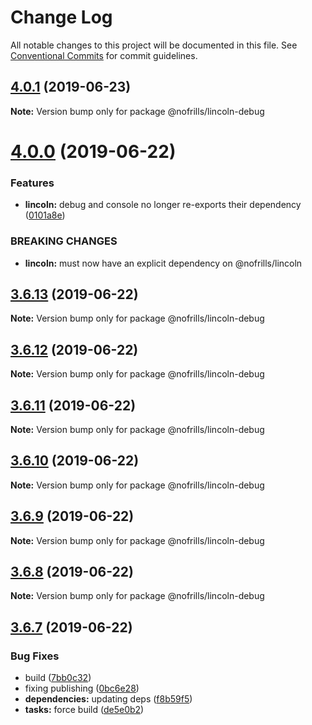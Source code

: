 # Change Log

All notable changes to this project will be documented in this file.
See [Conventional Commits](https://conventionalcommits.org) for commit guidelines.

## [4.0.1](https://github.com/nativecode-dev/nofrills-debug/compare/@nofrills/lincoln-debug@3.6.11...@nofrills/lincoln-debug@4.0.1) (2019-06-23)

**Note:** Version bump only for package @nofrills/lincoln-debug





# [4.0.0](https://github.com/nativecode-dev/nofrills-debug/compare/@nofrills/lincoln-debug@3.6.13...@nofrills/lincoln-debug@4.0.0) (2019-06-22)


### Features

* **lincoln:** debug and console no longer re-exports their dependency ([0101a8e](https://github.com/nativecode-dev/nofrills-debug/commit/0101a8e))


### BREAKING CHANGES

* **lincoln:** must now have an explicit dependency on @nofrills/lincoln





## [3.6.13](https://github.com/nativecode-dev/nofrills-debug/compare/@nofrills/lincoln-debug@3.6.12...@nofrills/lincoln-debug@3.6.13) (2019-06-22)

**Note:** Version bump only for package @nofrills/lincoln-debug





## [3.6.12](https://github.com/nativecode-dev/nofrills-debug/compare/@nofrills/lincoln-debug@3.6.11...@nofrills/lincoln-debug@3.6.12) (2019-06-22)

**Note:** Version bump only for package @nofrills/lincoln-debug





## [3.6.11](https://github.com/nativecode-dev/nofrills-debug/compare/@nofrills/lincoln-debug@3.6.8...@nofrills/lincoln-debug@3.6.11) (2019-06-22)

**Note:** Version bump only for package @nofrills/lincoln-debug





## [3.6.10](https://github.com/nativecode-dev/nofrills-debug/compare/@nofrills/lincoln-debug@3.6.9...@nofrills/lincoln-debug@3.6.10) (2019-06-22)

**Note:** Version bump only for package @nofrills/lincoln-debug





## [3.6.9](https://github.com/nativecode-dev/nofrills-debug/compare/@nofrills/lincoln-debug@3.6.8...@nofrills/lincoln-debug@3.6.9) (2019-06-22)

**Note:** Version bump only for package @nofrills/lincoln-debug





## [3.6.8](https://github.com/nativecode-dev/nofrills-debug/compare/@nofrills/lincoln-debug@3.6.7...@nofrills/lincoln-debug@3.6.8) (2019-06-22)

**Note:** Version bump only for package @nofrills/lincoln-debug





## [3.6.7](https://github.com/nativecode-dev/nofrills-debug/compare/@nofrills/lincoln-debug@3.6.6...@nofrills/lincoln-debug@3.6.7) (2019-06-22)


### Bug Fixes

* build ([7bb0c32](https://github.com/nativecode-dev/nofrills-debug/commit/7bb0c32))
* fixing publishing ([0bc6e28](https://github.com/nativecode-dev/nofrills-debug/commit/0bc6e28))
* **dependencies:** updating deps ([f8b59f5](https://github.com/nativecode-dev/nofrills-debug/commit/f8b59f5))
* **tasks:** force build ([de5e0b2](https://github.com/nativecode-dev/nofrills-debug/commit/de5e0b2))
